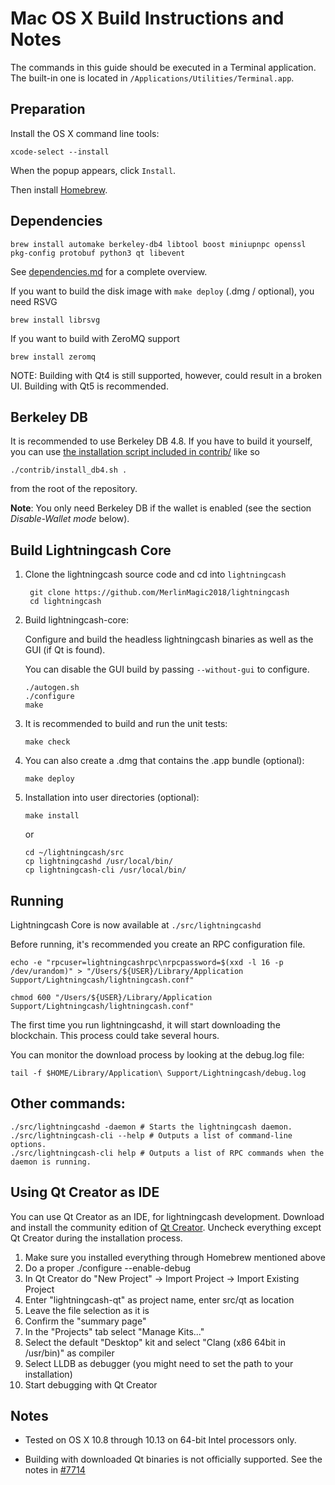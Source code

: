 Mac OS X Build Instructions and Notes
====================================
The commands in this guide should be executed in a Terminal application.
The built-in one is located in `/Applications/Utilities/Terminal.app`.

Preparation
-----------
Install the OS X command line tools:

`xcode-select --install`

When the popup appears, click `Install`.

Then install [Homebrew](https://brew.sh).

Dependencies
----------------------

    brew install automake berkeley-db4 libtool boost miniupnpc openssl pkg-config protobuf python3 qt libevent

See [dependencies.md](dependencies.md) for a complete overview.

If you want to build the disk image with `make deploy` (.dmg / optional), you need RSVG

    brew install librsvg

If you want to build with ZeroMQ support
    
    brew install zeromq

NOTE: Building with Qt4 is still supported, however, could result in a broken UI. Building with Qt5 is recommended.

Berkeley DB
-----------
It is recommended to use Berkeley DB 4.8. If you have to build it yourself,
you can use [the installation script included in contrib/](/contrib/install_db4.sh)
like so

```shell
./contrib/install_db4.sh .
```

from the root of the repository.

**Note**: You only need Berkeley DB if the wallet is enabled (see the section *Disable-Wallet mode* below).

Build Lightningcash Core
------------------------

1. Clone the lightningcash source code and cd into `lightningcash`

        git clone https://github.com/MerlinMagic2018/lightningcash
        cd lightningcash

2.  Build lightningcash-core:

    Configure and build the headless lightningcash binaries as well as the GUI (if Qt is found).

    You can disable the GUI build by passing `--without-gui` to configure.

        ./autogen.sh
        ./configure
        make

3.  It is recommended to build and run the unit tests:

        make check

4.  You can also create a .dmg that contains the .app bundle (optional):

        make deploy

5.  Installation into user directories (optional):

        make install

    or

        cd ~/lightningcash/src
        cp lightningcashd /usr/local/bin/
        cp lightningcash-cli /usr/local/bin/

Running
-------

Lightningcash Core is now available at `./src/lightningcashd`

Before running, it's recommended you create an RPC configuration file.

    echo -e "rpcuser=lightningcashrpc\nrpcpassword=$(xxd -l 16 -p /dev/urandom)" > "/Users/${USER}/Library/Application Support/Lightningcash/lightningcash.conf"

    chmod 600 "/Users/${USER}/Library/Application Support/Lightningcash/lightningcash.conf"

The first time you run lightningcashd, it will start downloading the blockchain. This process could take several hours.

You can monitor the download process by looking at the debug.log file:

    tail -f $HOME/Library/Application\ Support/Lightningcash/debug.log

Other commands:
-------

    ./src/lightningcashd -daemon # Starts the lightningcash daemon.
    ./src/lightningcash-cli --help # Outputs a list of command-line options.
    ./src/lightningcash-cli help # Outputs a list of RPC commands when the daemon is running.

Using Qt Creator as IDE
------------------------
You can use Qt Creator as an IDE, for lightningcash development.
Download and install the community edition of [Qt Creator](https://www.qt.io/download/).
Uncheck everything except Qt Creator during the installation process.

1. Make sure you installed everything through Homebrew mentioned above
2. Do a proper ./configure --enable-debug
3. In Qt Creator do "New Project" -> Import Project -> Import Existing Project
4. Enter "lightningcash-qt" as project name, enter src/qt as location
5. Leave the file selection as it is
6. Confirm the "summary page"
7. In the "Projects" tab select "Manage Kits..."
8. Select the default "Desktop" kit and select "Clang (x86 64bit in /usr/bin)" as compiler
9. Select LLDB as debugger (you might need to set the path to your installation)
10. Start debugging with Qt Creator

Notes
-----

* Tested on OS X 10.8 through 10.13 on 64-bit Intel processors only.

* Building with downloaded Qt binaries is not officially supported. See the notes in [#7714](https://github.com/bitcoin/bitcoin/issues/7714)
